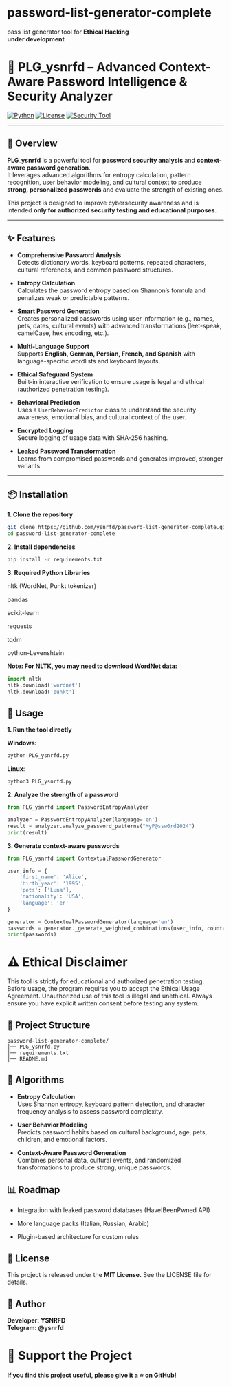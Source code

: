 # password-list-generator-complete
pass list generator tool for **Ethical Hacking**  
**under development**


# 🔐 PLG_ysnrfd – Advanced Context-Aware Password Intelligence & Security Analyzer

[![Python](https://img.shields.io/badge/python-3.8%2B-blue.svg)](https://www.python.org/)
[![License](https://img.shields.io/badge/license-MIT-green.svg)](LICENSE)
[![Security Tool](https://img.shields.io/badge/Security-Analyzer-critical.svg)]()

---

## 🚀 Overview

**PLG_ysnrfd** is a powerful tool for **password security analysis** and **context-aware password generation**.  
It leverages advanced algorithms for entropy calculation, pattern recognition, user behavior modeling, and cultural context to produce **strong, personalized passwords** and evaluate the strength of existing ones.

This project is designed to improve cybersecurity awareness and is intended **only for authorized security testing and educational purposes**.

---

## ✨ Features

- **Comprehensive Password Analysis**  
  Detects dictionary words, keyboard patterns, repeated characters, cultural references, and common password structures.

- **Entropy Calculation**  
  Calculates the password entropy based on Shannon’s formula and penalizes weak or predictable patterns.

- **Smart Password Generation**  
  Creates personalized passwords using user information (e.g., names, pets, dates, cultural events) with advanced transformations (leet-speak, camelCase, hex encoding, etc.).

- **Multi-Language Support**  
  Supports **English, German, Persian, French, and Spanish** with language-specific wordlists and keyboard layouts.

- **Ethical Safeguard System**  
  Built-in interactive verification to ensure usage is legal and ethical (authorized penetration testing).

- **Behavioral Prediction**  
  Uses a `UserBehaviorPredictor` class to understand the security awareness, emotional bias, and cultural context of the user.

- **Encrypted Logging**  
  Secure logging of usage data with SHA-256 hashing.

- **Leaked Password Transformation**  
  Learns from compromised passwords and generates improved, stronger variants.

---

## 📦 Installation

**1. Clone the repository**

```bash
git clone https://github.com/ysnrfd/password-list-generator-complete.git
cd password-list-generator-complete
```

**2. Install dependencies**

```bash
pip install -r requirements.txt
```

**3. Required Python Libraries**

nltk (WordNet, Punkt tokenizer)

pandas

scikit-learn

requests

tqdm

python-Levenshtein

**Note: For NLTK, you may need to download WordNet data:**

```python
import nltk
nltk.download('wordnet')
nltk.download('punkt')
```

## 🔧 Usage
**1. Run the tool directly**

**Windows:**
```python
python PLG_ysnrfd.py
```
**Linux**:
```python
python3 PLG_ysnrfd.py
```

**2. Analyze the strength of a password**

```python
from PLG_ysnrfd import PasswordEntropyAnalyzer

analyzer = PasswordEntropyAnalyzer(language='en')
result = analyzer.analyze_password_patterns("MyP@ssw0rd2024")
print(result)
```

**3. Generate context-aware passwords**

```python
from PLG_ysnrfd import ContextualPasswordGenerator

user_info = {
    'first_name': 'Alice',
    'birth_year': '1995',
    'pets': ['Luna'],
    'nationality': 'USA',
    'language': 'en'
}

generator = ContextualPasswordGenerator(language='en')
passwords = generator._generate_weighted_combinations(user_info, count=10, min_length=8, max_length=16)
print(passwords)
```

# ⚠️ Ethical Disclaimer

This tool is strictly for educational and authorized penetration testing.
Before usage, the program requires you to accept the Ethical Usage Agreement.
Unauthorized use of this tool is illegal and unethical.
Always ensure you have explicit written consent before testing any system.

## 📂 Project Structure

```structure
password-list-generator-complete/
│── PLG_ysnrfd.py
│── requirements.txt
│── README.md
```

## 🧠 Algorithms

- **Entropy Calculation**  
  Uses Shannon entropy, keyboard pattern detection, and character frequency analysis to assess password complexity.

- **User Behavior Modeling**  
  Predicts password habits based on cultural background, age, pets, children, and emotional factors.

- **Context-Aware Password Generation**  
  Combines personal data, cultural events, and randomized transformations to produce strong, unique passwords.

## 📊 Roadmap

- Integration with leaked password databases (HaveIBeenPwned API)

- More language packs (Italian, Russian, Arabic)

- Plugin-based architecture for custom rules

## 📝 License

This project is released under the **MIT License.**
See the LICENSE file for details.

## 👤 Author

**Developer: YSNRFD**  
**Telegram: @ysnrfd**

# 🌟 Support the Project

**If you find this project useful, please give it a ⭐ on GitHub!**
